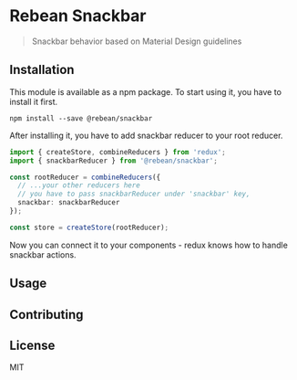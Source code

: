 # Rebean Snackbar

> Snackbar behavior based on Material Design guidelines

## Installation

This module is available as a npm package. To start using it, you have to install it first.

```
npm install --save @rebean/snackbar
```

After installing it, you have to add snackbar reducer to your root reducer.

```typescript
import { createStore, combineReducers } from 'redux';
import { snackbarReducer } from '@rebean/snackbar';

const rootReducer = combineReducers({
  // ...your other reducers here
  // you have to pass snackbarReducer under 'snackbar' key,
  snackbar: snackbarReducer
});

const store = createStore(rootReducer);
```

Now you can connect it to your components - redux knows how to handle snackbar actions.

## Usage

## Contributing

## License

MIT
